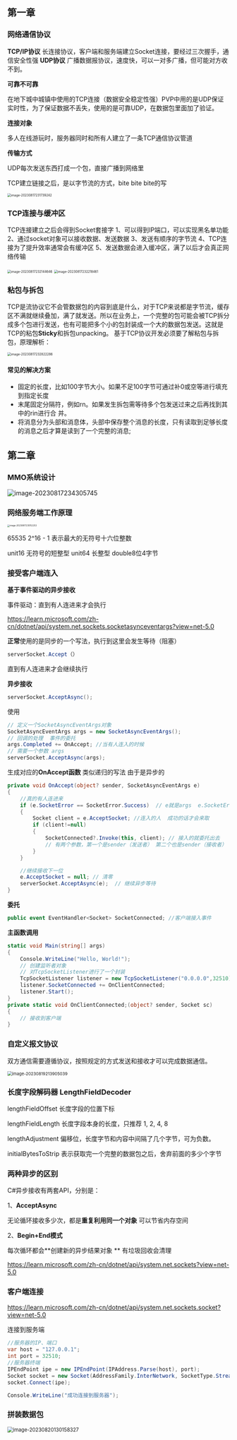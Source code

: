 

## 第一章

### 网络通信协议

**TCP/IP协议**
长连接协议，客户端和服务端建立Socket连接，要经过三次握手，通信安全性强
**UDP协议**
广播数据报协议，速度快，可以一对多广播，但可能对方收不到。

**可靠不可靠**

在地下城中城镇中使用的TCP连接（数据安全稳定性强）PVP中用的是UDP保证实时性，为了保证数据不丢失，使用的是可靠UDP，在数据包里面加了验证。

**连接对象**

多人在线游玩时，服务器同时和所有人建立了一条TCP通信协议管道

**传输方式**

UDP每次发送东西打成一个包，直接广播到网络里

TCP建立链接之后，是以字节流的方式，bite bite bite的写

<img src="D:\MMO\知识点.assets\image-20230817231739242.png" alt="image-20230817231739242" style="zoom: 50%;" />

### TCP连接与缓冲区

TCP连接建立之后会得到Socket套接字
1、可以得到IP端口，可以实现黑名单功能
2、通过socket对象可以接收数据、发送数据
3、发送有顺序的字节流
4、TCP连接为了提升效率通常会有缓冲区
5、发送数据会进入缓冲区，满了以后才会真正网络传输

<img src="D:\MMO\知识点.assets\image-20230817232144646.png" alt="image-20230817232144646" style="zoom:50%;" />

<img src="D:\MMO\知识点.assets\image-20230817232218461.png" alt="image-20230817232218461" style="zoom: 50%;" />

### 粘包与拆包

TCP是流协议它不会管数据包的内容到底是什么，对于TCP来说都是字节流，缓存区不满就继续叠加，满了就发送。所以在业务上，一个完整的包可能会被TCP拆分成多个包进行发送，也有可能把多个小的包封装成一个大的数据包发送。这就是TCP的粘包**Sticky**和拆包unpacking。
基于TCP协议开发必须要了解粘包与拆包，原理解析：

<img src="D:\MMO\知识点.assets\image-20230817232822286.png" alt="image-20230817232822286" style="zoom:50%;" />

#### 常见的解决方案

- 固定的长度，比如100字节大小。如果不足100字节可通过补0或空等进行填充到指定长度
- 末尾固定分隔符，例如rn。如果发生拆包需等待多个包发送过来之后再找到其中的rin进行合
  并。
- 将消息分为头部和消息体，头部中保存整个消息的长度，只有读取到足够长度的消息之后才算是读到了一个完整的消息;

## 第二章

### MMO系统设计

![image-20230817234305745](D:\MMO\知识点.assets\image-20230817234305745.png)

### 网络服务端工作原理

<img src="D:\MMO\知识点.assets\image-20230817235152253.png" alt="image-20230817235152253" style="zoom: 33%;" />

65535 2^16 - 1 表示最大的无符号十六位整数

unit16 无符号的短整型 unit64 长整型 double8位4字节

### 接受客户端连入

**基于事件驱动的异步接收**

事件驱动：直到有人连进来才会执行

https://learn.microsoft.com/zh-cn/dotnet/api/system.net.sockets.socketasynceventargs?view=net-5.0

**正常**使用的是同步的一个写法，执行到这里会发生等待（阻塞）

~~~C#
serverSocket.Accept（） 
~~~

直到有人连进来才会继续执行

**异步接收**

~~~C#
serverSocket.AcceptAsync();
~~~

使用

~~~C#
// 定义一个SocketAsyncEventArgs对象
SocketAsyncEventArgs args = new SocketAsyncEventArgs();
// 回调的处理  事件的委托
args.Completed += OnAccept; //当有人连入的时候 
// 需要一个参数 args
serverSocket.AcceptAsync(args);
~~~

生成对应的**OnAccept函数**    类似递归的写法 由于是异步的

~~~C#
private void OnAccept(object? sender, SocketAsyncEventArgs e)
{
    //真的有人连进来
    if (e.SocketError == SocketError.Success)  // e就是args  e.SocketError错误信息 == Success表示肯定有人连上了
    {
        Socket client = e.AcceptSocket; //连入的人  成功的话才会来取
        if (client!=null)
        {
            SocketConnected?.Invoke(this, client); // 接入的就委托出去
            // 有两个参数，第一个是sender（发送者） 第二个也是sender（接收者）
        }
    }

    //继续接收下一位
    e.AcceptSocket = null; // 清零
    serverSocket.AcceptAsync(e);  // 继续异步等待
}
~~~

**委托**

~~~C#
public event EventHandler<Socket> SocketConnected; //客户端接入事件
~~~

**主函数调用**

~~~C#
static void Main(string[] args)
{
    Console.WriteLine("Hello, World!");
    // 创建监听者对象 
    // 对TcpSocketListener进行了一个封装
    TcpSocketListener listener = new TcpSocketListener("0.0.0.0",32510);
    listener.SocketConnected += OnClientConnected;
    listener.Start();
}
private static void OnClientConnected;(object? sender, Socket sc)
{
    // 接收到客户端
}
~~~

### **自定义报文协议**

双方通信需要遵循协议，按照规定的方式发送和接收才可以完成数据通信。

<img src="F:\MMO\知识点.assets\image-20230819213905039.png" alt="image-20230819213905039" style="zoom: 67%;" />

### **长度字段解码器**    LengthFieldDecoder

lengthFieldOffset	长度字段的位置下标

lengthFieldLength	长度字段本身的长度，只推荐 1, 2, 4, 8

lengthAdjustment	偏移位，长度字节和内容中间隔了几个字节，可为负数。

initialBytesToStrip	表示获取完一个完整的数据包之后，舍弃前面的多少个字节

### **两种异步的区别**

C#异步接收有两套API，分别是：

1、**AcceptAsync**

无论循环接收多少次，都是**重复利用同一个对象**  可以节省内存空间

2、**Begin+End模式**  

每次循环都会**创建新的异步结果对象 **  有垃圾回收会清理

https://learn.microsoft.com/zh-cn/dotnet/api/system.net.sockets?view=net-5.0

### **客户端连接**

https://learn.microsoft.com/zh-cn/dotnet/api/system.net.sockets.socket?view=net-5.0

连接到服务端

~~~C#
//服务器的IP、端口
var host = "127.0.0.1";
int port = 32510;
//服务器终端
IPEndPoint ipe = new IPEndPoint(IPAddress.Parse(host), port);
Socket socket = new Socket(AddressFamily.InterNetwork, SocketType.Stream, ProtocolType.Tcp);
socket.Connect(ipe);

Console.WriteLine("成功连接到服务器");
~~~

### 拼装数据包

<img src="F:\MMO\知识点.assets\image-20230820130158327.png" alt="image-20230820130158327" style="zoom: 80%;" />